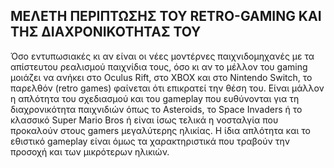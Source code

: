 ## MEΛΕΤΗ ΠΕΡΙΠΤΩΣΗΣ ΤΟΥ RETRO-GAMING ΚΑΙ ΤΗΣ ΔΙΑΧΡΟΝΙΚΟΤΗΤΑΣ ΤΟΥ

Όσο εντυπωσιακές κι αν είναι οι νέες μοντέρνες παιχνιδομηχανές με τα απίστευτου ρεαλισμού παιχνίδια τους, όσο κι αν το μέλλον του gaming μοιάζει να ανήκει στo Οculus Rift, στο XBOX και στο Nintendo Switch, το παρελθόν (retro games) φαίνεται ότι επικρατεί την θέση του. Είναι μάλλον η απλότητα του σχεδιασμού και του gameplay που ευθύνονται για τη διαχρονικότητα παιχνιδιών όπως το Asteroids, το Space Invaders ή το κλασσικό Super Mario Bros ή είναι ίσως τελικά η νοσταλγία που προκαλούν στους gamers μεγαλύτερης ηλικίας. Η ίδια απλότητα και το εθιστικό gameplay είναι όμως τα χαρακτηριστικά που τραβούν την προσοχή και των μικρότερων ηλικιών.

